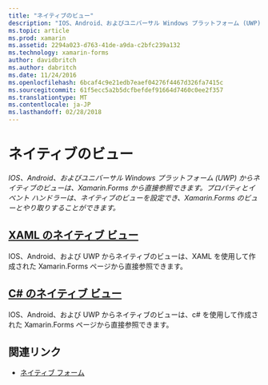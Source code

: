 ```yaml
---
title: "ネイティブのビュー"
description: "IOS、Android、およびユニバーサル Windows プラットフォーム (UWP) からネイティブのビューは、Xamarin.Forms から直接参照できます。 プロパティとイベント ハンドラーは、ネイティブのビューを設定でき、Xamarin.Forms のビューとやり取りすることができます。"
ms.topic: article
ms.prod: xamarin
ms.assetid: 2294a023-d763-41de-a9da-c2bfc239a132
ms.technology: xamarin-forms
author: davidbritch
ms.author: dabritch
ms.date: 11/24/2016
ms.openlocfilehash: 6bcaf4c9e21edb7eaef04276f4467d326fa7415c
ms.sourcegitcommit: 61f5ecc5a2b5dcfbefdef91664d7460c0ee2f357
ms.translationtype: MT
ms.contentlocale: ja-JP
ms.lasthandoff: 02/28/2018
---
```

# <a name="native-views"></a>ネイティブのビュー

_IOS、Android、およびユニバーサル Windows プラットフォーム (UWP) からネイティブのビューは、Xamarin.Forms から直接参照できます。プロパティとイベント ハンドラーは、ネイティブのビューを設定でき、Xamarin.Forms のビューとやり取りすることができます。_

## <a name="native-views-in-xamlxamlmd"></a>[XAML のネイティブ ビュー](xaml.md)

IOS、Android、および UWP からネイティブのビューは、XAML を使用して作成された Xamarin.Forms ページから直接参照できます。

## <a name="native-views-in-ccodemd"></a>[C# のネイティブ ビュー](code.md)

IOS、Android、および UWP からネイティブのビューは、c# を使用して作成された Xamarin.Forms ページから直接参照できます。


## <a name="related-links"></a>関連リンク

- [ネイティブ フォーム](~/xamarin-forms/platform/native-forms.md)
